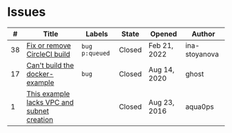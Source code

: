 # Issues

\# | Title | Labels | State | Opened | Author
---|-------|--------|--------|--------|-------
38 | [Fix or remove CircleCI build](https://github.com/terraform-modules-krish/infrastructure-as-code-training/blob/master/.github/ISSUES/38.md) |  `bug`  `p:queued`  | Closed | Feb 21, 2022 | ina-stoyanova
17 | [Can't build the docker-example](https://github.com/terraform-modules-krish/infrastructure-as-code-training/blob/master/.github/ISSUES/17.md) |  `bug`  | Closed | Aug 14, 2020 | ghost
1 | [This example lacks VPC and subnet creation ](https://github.com/terraform-modules-krish/infrastructure-as-code-training/blob/master/.github/ISSUES/1.md) |  | Closed | Aug 23, 2016 | aqua0ps

